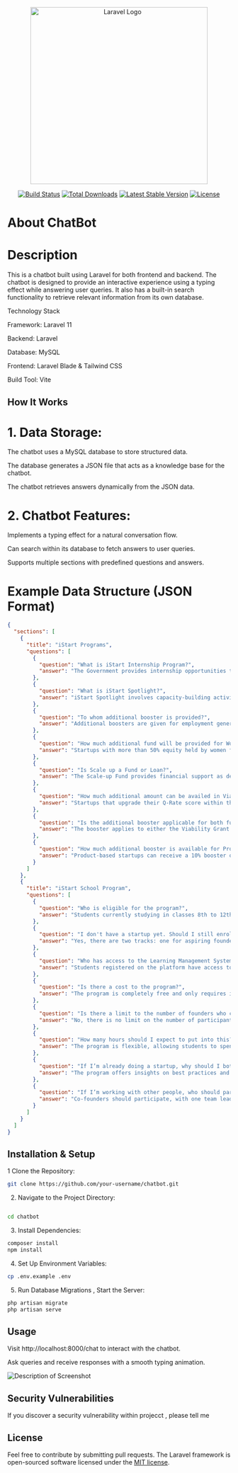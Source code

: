 <p align="center"><a href="https://laravel.com" target="_blank"><img src="https://raw.githubusercontent.com/laravel/art/master/logo-lockup/5%20SVG/2%20CMYK/1%20Full%20Color/laravel-logolockup-cmyk-red.svg" width="400" alt="Laravel Logo"></a></p>

<p align="center">
<a href="https://github.com/laravel/framework/actions"><img src="https://github.com/laravel/framework/workflows/tests/badge.svg" alt="Build Status"></a>
<a href="https://packagist.org/packages/laravel/framework"><img src="https://img.shields.io/packagist/dt/laravel/framework" alt="Total Downloads"></a>
<a href="https://packagist.org/packages/laravel/framework"><img src="https://img.shields.io/packagist/v/laravel/framework" alt="Latest Stable Version"></a>
<a href="https://packagist.org/packages/laravel/framework"><img src="https://img.shields.io/packagist/l/laravel/framework" alt="License"></a>
</p>

# About ChatBot

# Description

This is a chatbot built using Laravel for both frontend and backend. The chatbot is designed to provide an interactive experience using a typing effect while answering user queries. It also has a built-in search functionality to retrieve relevant information from its own database.

Technology Stack

Framework: Laravel 11

Backend: Laravel

Database: MySQL

Frontend: Laravel Blade & Tailwind CSS

Build Tool: Vite
## How It Works

# 1. Data Storage:

The chatbot uses a MySQL database to store structured data.

The database generates a JSON file that acts as a knowledge base for the chatbot.

The chatbot retrieves answers dynamically from the JSON data.

# 2. Chatbot Features:

Implements a typing effect for a natural conversation flow.

Can search within its database to fetch answers to user queries.

Supports multiple sections with predefined questions and answers.


# Example Data Structure (JSON Format)

```json
{
  "sections": [
    {
      "title": "iStart Programs",
      "questions": [
        {
          "question": "What is iStart Internship Program?",
          "answer": "The Government provides internship opportunities to Startups registered under i-Start by collaborating with companies in various sectors. A stipend of up to INR 20,000 per Startup member (subject to INR 1 Lakh) is provided during the internship."
        },
        {
          "question": "What is iStart Spotlight?",
          "answer": "iStart Spotlight involves capacity-building activities across districts, offering training on operations, human resources, marketing, and promotion."
        },
        {
          "question": "To whom additional booster is provided?",
          "answer": "Additional boosters are given for employment generation, product-based startups, and startups founded by women, transgender, and SC-ST founders."
        },
        {
          "question": "How much additional fund will be provided for Women Startup?",
          "answer": "Startups with more than 50% equity held by women founders will receive an additional INR 60,000."
        },
        {
          "question": "Is Scale up a Fund or Loan?",
          "answer": "The Scale-up Fund provides financial support as debt convertible to a grant."
        },
        {
          "question": "How much additional amount can be availed in Viability Grant?",
          "answer": "Startups that upgrade their Q-Rate score within the defined period can receive additional grants."
        },
        {
          "question": "Is the additional booster applicable for both fund types?",
          "answer": "The booster applies to either the Viability Grant or the Scale-up Fund."
        },
        {
          "question": "How much additional booster is available for Product-Based Startups?",
          "answer": "Product-based startups can receive a 10% booster on Viability Grant and Scale-up Fund."
        }
      ]
    },
    {
      "title": "iStart School Program",
      "questions": [
        {
          "question": "Who is eligible for the program?",
          "answer": "Students currently studying in classes 8th to 12th across registered schools in Rajasthan."
        },
        {
          "question": "I don't have a startup yet. Should I still enroll?",
          "answer": "Yes, there are two tracks: one for aspiring founders and one for active founders."
        },
        {
          "question": "Who has access to the Learning Management System?",
          "answer": "Students registered on the platform have access to content in both Hindi and English."
        },
        {
          "question": "Is there a cost to the program?",
          "answer": "The program is completely free and only requires internet access."
        },
        {
          "question": "Is there a limit to the number of founders who can participate?",
          "answer": "No, there is no limit on the number of participants."
        },
        {
          "question": "How many hours should I expect to put into this?",
          "answer": "The program is flexible, allowing students to spend as much time as they want."
        },
        {
          "question": "If I’m already doing a startup, why should I bother with this?",
          "answer": "The program offers insights on best practices and provides access to mentors and resources."
        },
        {
          "question": "If I’m working with other people, who should participate?",
          "answer": "Co-founders should participate, with one team leader representing the group."
        }
      ]
    }
  ]
}
```





## Installation & Setup
1 Clone the Repository:

```bash
git clone https://github.com/your-username/chatbot.git
```

2. Navigate to the Project Directory:
```bash

cd chatbot
```

3. Install Dependencies:

```bash
composer install
npm install
```

4. Set Up Environment Variables:

  ```bash
cp .env.example .env
```

5. Run Database Migrations , Start the Server:
  ```bash
php artisan migrate
php artisan serve
```

## Usage

Visit http://localhost:8000/chat to interact with the chatbot.

Ask queries and receive responses with a smooth typing animation.


![Description of Screenshot](path/to/your/screenshot.png)


## Security Vulnerabilities

If you discover a security vulnerability within projecct , please tell me 

## License
Feel free to contribute by submitting pull requests.
The Laravel framework is open-sourced software licensed under the [MIT license](https://opensource.org/licenses/MIT).
